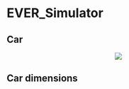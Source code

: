 # EVER_Simulator
## Car

<p align="center">
  <img src="https://github.com/ebrahimabdelghfar/EVER_Simulator/assets/81301684/e531c65e-71ad-4ec7-a47f-e57341241bba" />
</p>

## Car dimensions

